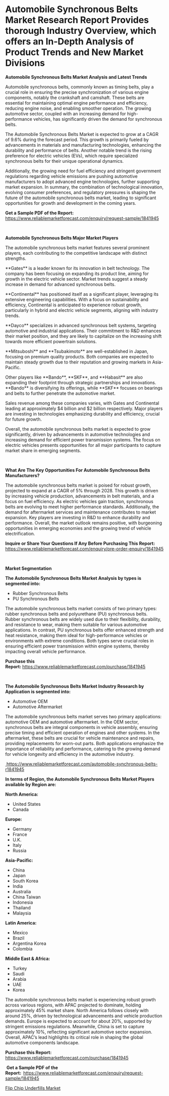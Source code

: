 <p><h1>Automobile Synchronous Belts Market Research Report Provides thorough Industry Overview, which offers an In-Depth Analysis of Product Trends and New Market Divisions</h1></p><p><strong>Automobile Synchronous Belts Market Analysis and Latest Trends</strong></p>
<p><p>Automobile synchronous belts, commonly known as timing belts, play a crucial role in ensuring the precise synchronization of various engine components, notably the crankshaft and camshaft. These belts are essential for maintaining optimal engine performance and efficiency, reducing engine noise, and enabling smoother operation. The growing automotive sector, coupled with an increasing demand for high-performance vehicles, has significantly driven the demand for synchronous belts.</p><p>The Automobile Synchronous Belts Market is expected to grow at a CAGR of 9.6% during the forecast period. This growth is primarily fueled by advancements in materials and manufacturing technologies, enhancing the durability and performance of belts. Another notable trend is the rising preference for electric vehicles (EVs), which require specialized synchronous belts for their unique operational dynamics.</p><p>Additionally, the growing need for fuel efficiency and stringent government regulations regarding vehicle emissions are pushing automotive manufacturers to adopt advanced engine technologies, further supporting market expansion. In summary, the combination of technological innovation, evolving consumer preferences, and regulatory pressures is shaping the future of the automobile synchronous belts market, leading to significant opportunities for growth and development in the coming years.</p></p>
<p><strong>Get a Sample PDF of the Report:&nbsp;</strong> <a href="https://www.reliablemarketforecast.com/enquiry/request-sample/1841945?utm_campaign=1169&utm_medium=2&utm_source=Github&utm_content=ia&utm_term=31122024&utm_id=automobile-synchronous-belts">https://www.reliablemarketforecast.com/enquiry/request-sample/1841945</a></p>
<p>&nbsp;</p>
<p><strong>Automobile Synchronous Belts Major Market Players</strong></p>
<p><p>The automobile synchronous belts market features several prominent players, each contributing to the competitive landscape with distinct strengths.</p><p>**Gates** is a leader known for its innovation in belt technology. The company has been focusing on expanding its product line, aiming for growth in the electric vehicle sector. Market trends suggest a steady increase in demand for advanced synchronous belts.</p><p>**Continental** has positioned itself as a significant player, leveraging its extensive engineering capabilities. With a focus on sustainability and efficiency, Continental is anticipated to experience robust growth, particularly in hybrid and electric vehicle segments, aligning with industry trends.</p><p>**Dayco** specializes in advanced synchronous belt systems, targeting automotive and industrial applications. Their commitment to R&D enhances their market position, and they are likely to capitalize on the increasing shift towards more efficient powertrain solutions.</p><p>**Mitsuboshi** and **Tsubakimoto** are well-established in Japan, focusing on premium quality products. Both companies are expected to maintain steady growth due to their reputation and growing markets in Asia-Pacific.</p><p>Other players like **Bando**, **SKF**, and **Habasit** are also expanding their footprint through strategic partnerships and innovations. **Bando** is diversifying its offerings, while **SKF** focuses on bearings and belts to further penetrate the automotive market.</p><p>Sales revenue among these companies varies, with Gates and Continental leading at approximately $4 billion and $2 billion respectively. Major players are investing in technologies emphasizing durability and efficiency, crucial for future growth. </p><p>Overall, the automobile synchronous belts market is expected to grow significantly, driven by advancements in automotive technologies and increasing demand for efficient power transmission systems. The focus on electric vehicles presents opportunities for all major participants to capture market share in emerging segments.</p></p>
<p>&nbsp;</p>
<p><strong>What Are The Key Opportunities For Automobile Synchronous Belts Manufacturers?</strong></p>
<p><p>The automobile synchronous belts market is poised for robust growth, projected to expand at a CAGR of 5% through 2028. This growth is driven by increasing vehicle production, advancements in belt materials, and a focus on fuel efficiency. As electric vehicles gain traction, synchronous belts are evolving to meet higher performance standards. Additionally, the demand for aftermarket services and maintenance contributes to market expansion. Key players are investing in R&D to enhance durability and performance. Overall, the market outlook remains positive, with burgeoning opportunities in emerging economies and the growing trend of vehicle electrification.</p></p>
<p><strong>Inquire or Share Your Questions If Any Before Purchasing This Report:</strong> <a href="https://www.reliablemarketforecast.com/enquiry/pre-order-enquiry/1841945?utm_campaign=1169&utm_medium=2&utm_source=Github&utm_content=ia&utm_term=31122024&utm_id=automobile-synchronous-belts">https://www.reliablemarketforecast.com/enquiry/pre-order-enquiry/1841945</a></p>
<p>&nbsp;</p>
<p><strong>Market Segmentation</strong></p>
<p><strong>The Automobile Synchronous Belts Market Analysis by types is segmented into:</strong></p>
<p><ul><li>Rubber Synchronous Belts</li><li>PU Synchronous Belts</li></ul></p>
<p><p>The automobile synchronous belts market consists of two primary types: rubber synchronous belts and polyurethane (PU) synchronous belts. Rubber synchronous belts are widely used due to their flexibility, durability, and resistance to wear, making them suitable for various automotive applications. In contrast, PU synchronous belts offer enhanced strength and heat resistance, making them ideal for high-performance vehicles or environments with extreme conditions. Both types serve crucial roles in ensuring efficient power transmission within engine systems, thereby impacting overall vehicle performance.</p></p>
<p><strong>Purchase this Report:&nbsp;</strong><a href="https://www.reliablemarketforecast.com/purchase/1841945?utm_campaign=1169&utm_medium=2&utm_source=Github&utm_content=ia&utm_term=31122024&utm_id=automobile-synchronous-belts">https://www.reliablemarketforecast.com/purchase/1841945</a></p>
<p>&nbsp;</p>
<p><strong>The Automobile Synchronous Belts Market Industry Research by Application is segmented into:</strong></p>
<p><ul><li>Automotive OEM</li><li>Automotive Aftermarket</li></ul></p>
<p><p>The automobile synchronous belts market serves two primary applications: automotive OEM and automotive aftermarket. In the OEM sector, synchronous belts are integral components in vehicle assembly, ensuring precise timing and efficient operation of engines and other systems. In the aftermarket, these belts are crucial for vehicle maintenance and repairs, providing replacements for worn-out parts. Both applications emphasize the importance of reliability and performance, catering to the growing demand for vehicle longevity and efficiency in the automotive industry.</p></p>
<p><a href="https://www.reliablemarketforecast.com/automobile-synchronous-belts-r1841945?utm_campaign=1169&utm_medium=2&utm_source=Github&utm_content=ia&utm_term=31122024&utm_id=automobile-synchronous-belts">&nbsp;https://www.reliablemarketforecast.com/automobile-synchronous-belts-r1841945</a></p>
<p><strong>In terms of Region, the Automobile Synchronous Belts Market Players available by Region are:</strong></p>
<p>
    <p> <strong> North America: </strong>
        <ul>
            <li>United States</li>
            <li>Canada</li>
        </ul>
        </p> 
    <p> <strong> Europe: </strong>
        <ul>
            <li>Germany</li>
            <li>France</li>
            <li>U.K.</li>
            <li>Italy</li>
            <li>Russia</li>
        </ul>
        </p> 
    <p> <strong> Asia-Pacific: </strong>
        <ul>
            <li>China</li>
            <li>Japan</li>
            <li>South Korea</li>
            <li>India</li>
            <li>Australia</li>
            <li>China Taiwan</li>
            <li>Indonesia</li>
            <li>Thailand</li>
            <li>Malaysia</li>
        </ul>
        </p> 
    <p> <strong> Latin America: </strong>
        <ul>
            <li>Mexico</li>
            <li>Brazil</li>
            <li>Argentina Korea</li>
            <li>Colombia</li>
        </ul>
        </p> 
    <p> <strong> Middle East & Africa: </strong>
        <ul>
            <li>Turkey</li>
            <li>Saudi</li>
            <li>Arabia</li>
            <li>UAE</li>
            <li>Korea</li>
        </ul>
    </p>
    </p>
<p><p>The automobile synchronous belts market is experiencing robust growth across various regions, with APAC projected to dominate, holding approximately 45% market share. North America follows closely with around 25%, driven by technological advancements and vehicle production demands. Europe is expected to account for about 20%, supported by stringent emissions regulations. Meanwhile, China is set to capture approximately 10%, reflecting significant automotive sector expansion. Overall, APAC’s lead highlights its critical role in shaping the global automotive components landscape.</p></p>
<p><strong>Purchase this Report: </strong><a href="https://www.reliablemarketforecast.com/purchase/1841945?utm_campaign=1169&utm_medium=2&utm_source=Github&utm_content=ia&utm_term=31122024&utm_id=automobile-synchronous-belts">https://www.reliablemarketforecast.com/purchase/1841945</a></p>
<p>&nbsp;<strong>Get a Sample PDF of the Report:&nbsp;&nbsp;</strong><a href="https://www.reliablemarketforecast.com/enquiry/request-sample/1841945?utm_campaign=1169&utm_medium=2&utm_source=Github&utm_content=ia&utm_term=31122024&utm_id=automobile-synchronous-belts">https://www.reliablemarketforecast.com/enquiry/request-sample/1841945</a></p>
<p><strong></strong></p>
<p><p><a href="https://github.com/pizolina/Market-Research-Report-List-6/blob/main/flip-chip-underfills-market.md?utm_campaign=1169&utm_medium=2&utm_source=Github&utm_content=ia&utm_term=31122024&utm_id=automobile-synchronous-belts">Flip Chip Underfills Market</a></p></p>